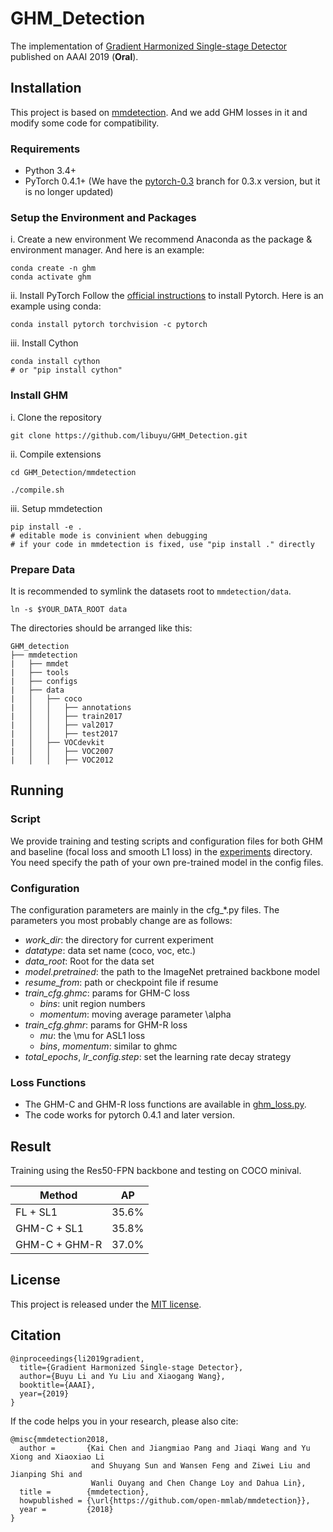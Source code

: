 
# GHM_Detection
The implementation of [Gradient Harmonized Single-stage Detector](https://arxiv.org/abs/1811.05181) published on AAAI 2019 (**Oral**).

## Installation
This project is based on [mmdetection](https://github.com/open-mmlab/mmdetection). And we add GHM losses in it and modify some code for compatibility.

### Requirements
- Python 3.4+
- PyTorch 0.4.1+ 
  (We have the [pytorch-0.3](https://github.com/libuyu/GHM_Detection/tree/pytorch-0.3) branch for 0.3.x version, but it is no longer updated)

### Setup the Environment and Packages
i. Create a new environment
We recommend Anaconda as the package & environment manager. And here is an example:
```shell
conda create -n ghm
conda activate ghm
```

ii. Install PyTorch
Follow the [official instructions](https://pytorch.org/) to install Pytorch. Here is an example using conda:
```shell
conda install pytorch torchvision -c pytorch
```
iii. Install Cython
```shell
conda install cython 
# or "pip install cython"
```

### Install GHM
i. Clone the repository
```shell
git clone https://github.com/libuyu/GHM_Detection.git
```

ii. Compile extensions
```
cd GHM_Detection/mmdetection

./compile.sh
```

iii. Setup mmdetection
```
pip install -e . 
# editable mode is convinient when debugging
# if your code in mmdetection is fixed, use "pip install ." directly
```

### Prepare Data
It is recommended to symlink the datasets root to `mmdetection/data`.
```
ln -s $YOUR_DATA_ROOT data
```
The directories should be arranged like this:
```
GHM_detection
├──	mmdetection
|	├── mmdet
|	├── tools
|	├── configs
|	├── data
|	│   ├── coco
|	│   │   ├── annotations
|	│   │   ├── train2017
|	│   │   ├── val2017
|	│   │   ├── test2017
|	│   ├── VOCdevkit
|	│   │   ├── VOC2007
|	│   │   ├── VOC2012
```


## Running
### Script
We provide training and testing scripts and configuration files for both GHM and baseline (focal loss and smooth L1 loss) in the [experiments](https://github.com/libuyu/GHM_Detection/tree/master/experiments) directory. You need specify the path of your own pre-trained model in the config files.

### Configuration
The configuration parameters are mainly in the cfg_*.py files. The parameters you most probably change are as follows:

- *work_dir*: the directory for current experiment
- *datatype*: data set name (coco, voc, etc.)
- *data_root*: Root for the data set
- *model.pretrained*: the path to the ImageNet pretrained backbone model
- *resume_from*: path or checkpoint file if resume
- *train_cfg.ghmc*: params for GHM-C loss
	- *bins*: unit region numbers
	- *momentum*: moving average parameter \alpha
- *train_cfg.ghmr*: params for GHM-R loss
	- *mu*: the \mu for ASL1 loss
	- *bins*, *momentum*: similar to ghmc 
- *total_epochs*, *lr_config.step*: set the learning rate decay strategy

### Loss Functions
* The GHM-C and GHM-R loss functions are available in [ghm_loss.py](https://github.com/libuyu/GHM_Detection/blob/master/mmdetection/mmdet/core/loss/ghm_loss.py).
* The code works for pytorch 0.4.1 and later version.

## Result

Training using the Res50-FPN backbone and testing on COCO minival.

Method | AP
-- | --
FL + SL1 | 35.6%
GHM-C + SL1 | 35.8%
GHM-C + GHM-R | 37.0%

## License
This project is released under the [MIT license](https://github.com/libuyu/GHM_Detection/blob/master/LICENSE).

## Citation
```
@inproceedings{li2019gradient,
  title={Gradient Harmonized Single-stage Detector},
  author={Buyu Li and Yu Liu and Xiaogang Wang},
  booktitle={AAAI},
  year={2019}
}
```
If the code helps you in your research, please also cite:
```
@misc{mmdetection2018,
  author =       {Kai Chen and Jiangmiao Pang and Jiaqi Wang and Yu Xiong and Xiaoxiao Li
                  and Shuyang Sun and Wansen Feng and Ziwei Liu and Jianping Shi and
                  Wanli Ouyang and Chen Change Loy and Dahua Lin},
  title =        {mmdetection},
  howpublished = {\url{https://github.com/open-mmlab/mmdetection}},
  year =         {2018}
}
```
